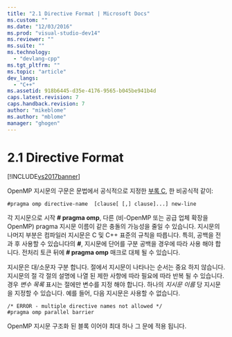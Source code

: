 ```yaml
---
title: "2.1 Directive Format | Microsoft Docs"
ms.custom: ""
ms.date: "12/03/2016"
ms.prod: "visual-studio-dev14"
ms.reviewer: ""
ms.suite: ""
ms.technology: 
  - "devlang-cpp"
ms.tgt_pltfrm: ""
ms.topic: "article"
dev_langs: 
  - "C++"
ms.assetid: 918b6445-d35e-4176-9565-b045be941b4d
caps.latest.revision: 7
caps.handback.revision: 7
author: "mikeblome"
ms.author: "mblome"
manager: "ghogen"
---
```

# 2.1 Directive Format
[!INCLUDE[vs2017banner](../../assembler/inline/includes/vs2017banner.md)]

OpenMP 지시문의 구문은 문법에서 공식적으로 지정한  [부록 C](../../parallel/openmp/c-openmp-c-and-cpp-grammar.md), 한 비공식적 같이:  
  
```  
#pragma omp directive-name  [clause[ [,] clause]...] new-line  
```  
  
 각 지시문으로 시작  **\# pragma omp**, 다른 \(비\-OpenMP 또는 공급 업체 확장을 OpenMP\) pragma 지시문 이름이 같은 충돌의 가능성을 줄일 수 있습니다.  지시문의 나머지 부분은 컴파일러 지시문은 C 및 C\+\+ 표준의 규칙을 따릅니다.  특히, 공백을 전과 후 사용할 수 있습니다의  **\#**, 지시문에 단어를 구분 공백을 경우에 따라 사용 해야 합니다.  전처리 토큰 뒤에  **\# pragma omp** 매크로 대체 될 수 있습니다.  
  
 지시문은 대\/소문자 구분 합니다.  절에서 지시문이 나타나는 순서는 중요 하지 않습니다.  지시문의 절 각 절의 설명에 나열 된 제한 사항에 따라 필요에 따라 반복 될 수 있습니다.  경우  *변수 목록* 표시는 절에만 변수를 지정 해야 합니다.  하나의  *지시문 이름* 당 지시문을 지정할 수 있습니다.  예를 들어, 다음 지시문은 사용할 수 없습니다.  
  
```  
/* ERROR - multiple directive names not allowed */  
#pragma omp parallel barrier  
```  
  
 OpenMP 지시문 구조화 된 블록 이어야 최대 하나 그 문에 적용 됩니다.